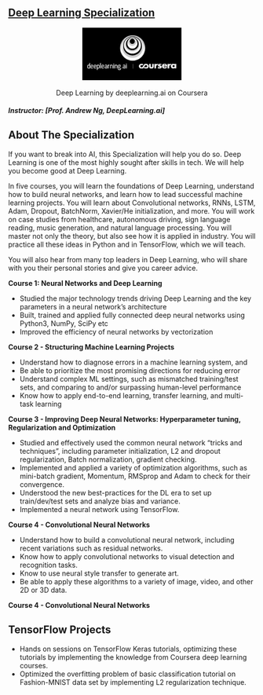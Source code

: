 ## [Deep Learning Specialization](https://www.coursera.org/specializations/deep-learning)

<p align="center"><img width="40%" src="zIcons/logo.png" /></p>

<p align="center">Deep Learning by deeplearning.ai on Coursera</p> 

##### Instructor: [Prof. Andrew Ng, DeepLearning.ai]
## About The Specialization
If you want to break into AI, this Specialization will help you do so. Deep Learning is one of the most highly sought after skills in tech. We will help you become good at Deep Learning.

In five courses, you will learn the foundations of Deep Learning, understand how to build neural networks, and learn how to lead successful machine learning projects. You will learn about Convolutional networks, RNNs, LSTM, Adam, Dropout, BatchNorm, Xavier/He initialization, and more. You will work on case studies from healthcare, autonomous driving, sign language reading, music generation, and natural language processing. You will master not only the theory, but also see how it is applied in industry. You will practice all these ideas in Python and in TensorFlow, which we will teach.

You will also hear from many top leaders in Deep Learning, who will share with you their personal stories and give you career advice.

**Course 1: Neural Networks and Deep Learning**
+ Studied the major technology trends driving Deep Learning and the key parameters in a neural network’s architecture
+ Built, trained and applied fully connected deep neural networks using Python3, NumPy, SciPy etc
+ Improved the efficiency of neural networks by vectorization

**Course 2 - Structuring Machine Learning Projects**
+ Understand how to diagnose errors in a machine learning system, and 
+ Be able to prioritize the most promising directions for reducing error
+ Understand complex ML settings, such as mismatched training/test sets, and comparing to and/or surpassing human-level performance
+ Know how to apply end-to-end learning, transfer learning, and multi-task learning

**Course 3 - Improving Deep Neural Networks: Hyperparameter tuning, Regularization and Optimization**
+ Studied and effectively used the common neural network “tricks and techniques”, including parameter initialization, L2 and dropout regularization, Batch normalization, gradient checking.
+ Implemented and applied a variety of optimization algorithms, such as mini-batch gradient, Momentum, RMSprop and Adam to check for their convergence.
+ Understood the new best-practices for the DL era to set up train/dev/test sets and analyze bias and variance. 
+ Implemented a neural network using TensorFlow.

**Course 4 - Convolutional Neural Networks**
+ Understand how to build a convolutional neural network, including recent variations such as residual networks.
+ Know how to apply convolutional networks to visual detection and recognition tasks.
+ Know to use neural style transfer to generate art.
+ Be able to apply these algorithms to a variety of image, video, and other 2D or 3D data.

**Course 4 - Convolutional Neural Networks**

## TensorFlow Projects
* Hands on sessions on TensorFlow Keras tutorials, optimizing these tutorials by implementing the knowledge from Coursera deep learning courses. 
* Optimized the overfitting problem of basic classification tutorial on Fashion-MNIST data set by implementing L2 regularization technique.
